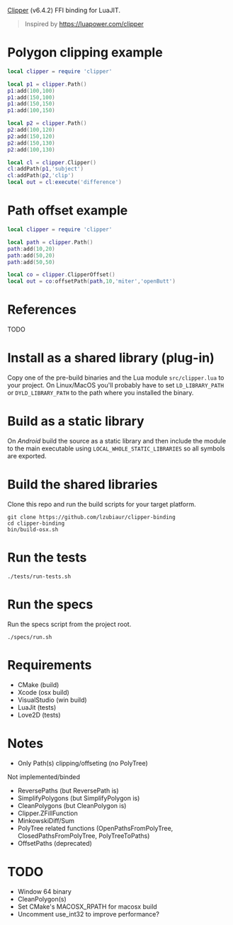 [Clipper](http://www.angusj.com/delphi/clipper.php) (v6.4.2) FFI binding for LuaJIT.

> Inspired by https://luapower.com/clipper


# Polygon clipping example

```Lua
local clipper = require 'clipper'

local p1 = clipper.Path()
p1:add(100,100)
p1:add(150,100)
p1:add(150,150)
p1:add(100,150)

local p2 = clipper.Path()
p2:add(100,120)
p2:add(150,120)
p2:add(150,130)
p2:add(100,130)

local cl = clipper.Clipper()
cl:addPath(p1,'subject')
cl:addPath(p2,'clip')
local out = cl:execute('difference')
```

# Path offset example

```Lua
local clipper = require 'clipper'

local path = clipper.Path()
path:add(10,20)
path:add(50,20)
path:add(50,50)

local co = clipper.ClipperOffset()
local out = co:offsetPath(path,10,'miter','openButt')
```

# References

TODO

# Install as a shared library (plug-in)

Copy one of the pre-build binaries and the Lua module `src/clipper.lua` to your project. On Linux/MacOS you'll probably have to set `LD_LIBRARY_PATH` or `DYLD_LIBRARY_PATH` to the path where you installed the binary.

# Build as a static library

On *Android* build the source as a static library and then include the module to the main executable using `LOCAL_WHOLE_STATIC_LIBRARIES` so all symbols are exported.

# Build the shared libraries

Clone this repo and run the build scripts for your target platform.

```
git clone https://github.com/lzubiaur/clipper-binding
cd clipper-binding
bin/build-osx.sh
```

# Run the tests

```
./tests/run-tests.sh
```

# Run the specs

Run the specs script from the project root.

```
./specs/run.sh
```

# Requirements

* CMake (build)
* Xcode (osx build)
* VisualStudio (win build)
* LuaJit (tests)
* Love2D (tests)

# Notes

* Only Path(s) clipping/offseting (no PolyTree)

Not implemented/binded
* ReversePaths (but ReversePath is)
* SimplifyPolygons (but SimplifyPolygon is)
* CleanPolygons (but CleanPolygon is)
* Clipper.ZFillFunction
* MinkowskiDiff/Sum
* PolyTree related functions (OpenPathsFromPolyTree, ClosedPathsFromPolyTree, PolyTreeToPaths)
* OffsetPaths (deprecated)

# TODO

* Window 64 binary
* CleanPolygon(s)
* Set CMake's MACOSX_RPATH for macosx build
* Uncomment use_int32 to improve performance?

